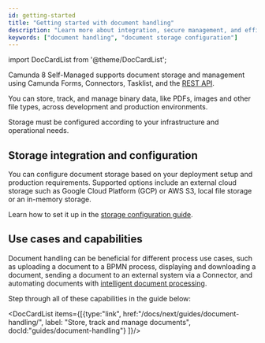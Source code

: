 ```yaml
---
id: getting-started
title: "Getting started with document handling"
description: "Learn more about integration, secure management, and efficient storage and retrieval of documents across development and production environments in Self-Managed."
keywords: ["document handling", "document storage configuration"]
---
```


import DocCardList from '@theme/DocCardList';

Camunda 8 Self-Managed supports document storage and management using Camunda Forms, Connectors, Tasklist, and the [REST API](/apis-tools/camunda-api-rest/specifications/create-document.api.mdx).

You can store, track, and manage binary data, like PDFs, images and other file types, across development and production environments.

Storage must be configured according to your infrastructure and operational needs.

## Storage integration and configuration

You can configure document storage based on your deployment setup and production requirements.
Supported options include an external cloud storage such as Google Cloud Platform (GCP) or AWS S3, local file storage or an in-memory storage.

Learn how to set it up in the [storage configuration guide](configuration.md).

## Use cases and capabilities

Document handling can be beneficial for different process use cases, such as uploading a document to a BPMN process, displaying and downloading a document, sending a document to an external system via a Connector, and automating documents with [intelligent document processing](/components/modeler/web-modeler/idp/idp-example.md).

Step through all of these capabilities in the guide below:

<DocCardList items={[{type:"link", href:"/docs/next/guides/document-handling/", label: "Store, track and manage documents", docId:"guides/document-handling"}
]}/>
